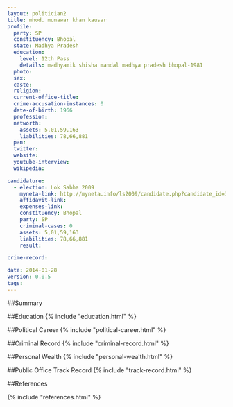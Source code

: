 ```yaml
---
layout: politician2
title: mhod. munawar khan kausar
profile: 
  party: SP
  constituency: Bhopal
  state: Madhya Pradesh
  education: 
    level: 12th Pass
    details: madhyamik shisha mandal madhya pradesh bhopal-1981
  photo: 
  sex: 
  caste: 
  religion: 
  current-office-title: 
  crime-accusation-instances: 0
  date-of-birth: 1966
  profession: 
  networth: 
    assets: 5,01,59,163
    liabilities: 78,66,881
  pan: 
  twitter: 
  website: 
  youtube-interview: 
  wikipedia: 

candidature: 
  - election: Lok Sabha 2009
    myneta-link: http://myneta.info/ls2009/candidate.php?candidate_id=3397
    affidavit-link: 
    expenses-link: 
    constituency: Bhopal 
    party: SP
    criminal-cases: 0
    assets: 5,01,59,163
    liabilities: 78,66,881
    result:  

crime-record: 

date: 2014-01-28
version: 0.0.5
tags: 
---
```

##Summary


##Education
{% include "education.html" %}


##Political Career
{% include "political-career.html" %}


##Criminal Record
{% include "criminal-record.html" %}


##Personal Wealth
{% include "personal-wealth.html" %}


##Public Office Track Record
{% include "track-record.html" %}


##References


{% include "references.html" %}